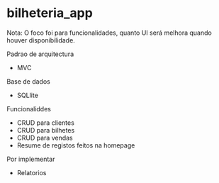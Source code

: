 # bilheteria_app

Nota: O foco foi para funcionalidades, quanto UI será melhora quando houver disponibilidade.

Padrao de arquitectura 
- MVC

Base de dados
- SQLlite

Funcionaliddes
- CRUD para clientes
- CRUD para bilhetes
- CRUD para vendas
- Resume de registos feitos na homepage

Por implementar
- Relatorios
